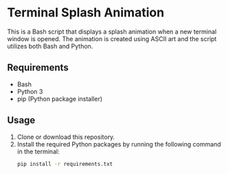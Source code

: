 # Terminal Splash Animation

This is a Bash script that displays a splash animation when a new terminal window is opened. The animation is created using ASCII art and the script utilizes both Bash and Python.

## Requirements

- Bash
- Python 3
- pip (Python package installer)


## Usage

1. Clone or download this repository.
2. Install the required Python packages by running the following command in the terminal:
   ```bash
   pip install -r requirements.txt
